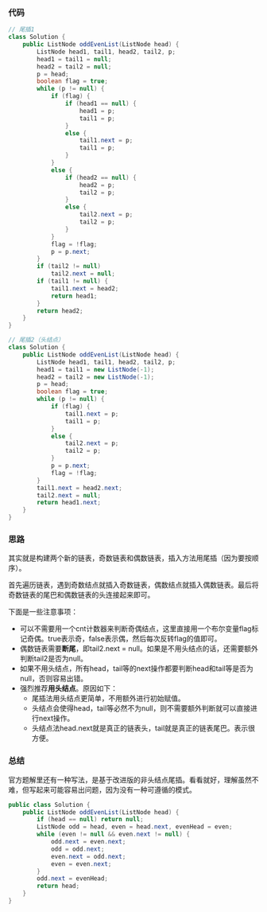 ### 代码

``` java
// 尾插1
class Solution {
    public ListNode oddEvenList(ListNode head) {
        ListNode head1, tail1, head2, tail2, p;
        head1 = tail1 = null;
        head2 = tail2 = null;
        p = head;
        boolean flag = true;
        while (p != null) {
            if (flag) {
                if (head1 == null) {
                    head1 = p;
                    tail1 = p;
                }
                else {
                    tail1.next = p;
                    tail1 = p;
                }
            }
            else {
                if (head2 == null) {
                    head2 = p;
                    tail2 = p;
                }
                else {
                    tail2.next = p;
                    tail2 = p;
                }
            }
            flag = !flag;
            p = p.next;
        }
        if (tail2 != null)
            tail2.next = null;
        if (tail1 != null) {
            tail1.next = head2;
            return head1;
        }
        return head2;
    }
}

// 尾插2（头结点）
class Solution {
    public ListNode oddEvenList(ListNode head) {
        ListNode head1, tail1, head2, tail2, p;
        head1 = tail1 = new ListNode(-1);
        head2 = tail2 = new ListNode(-1);
        p = head;
        boolean flag = true;
        while (p != null) {
            if (flag) {
                tail1.next = p;
                tail1 = p;
            }
            else {
                tail2.next = p;
                tail2 = p;
            }
            p = p.next;
            flag = !flag;
        }
        tail1.next = head2.next;
        tail2.next = null;
        return head1.next;
    }
}
```



### 思路

其实就是构建两个新的链表，奇数链表和偶数链表，插入方法用尾插（因为要按顺序）。

首先遍历链表，遇到奇数结点就插入奇数链表，偶数结点就插入偶数链表。最后将奇数链表的尾巴和偶数链表的头连接起来即可。

下面是一些注意事项：

* 可以不需要用一个cnt计数器来判断奇偶结点，这里直接用一个布尔变量flag标记奇偶。true表示奇，false表示偶，然后每次反转flag的值即可。
* 偶数链表需要**断尾**，即tail2.next = null。如果是不用头结点的话，还需要额外判断tail2是否为null。
* 如果不用头结点，所有head，tail等的next操作都要判断head和tail等是否为null，否则容易出错。
* 强烈推荐**用头结点**。原因如下：
  * 尾插法用头结点更简单，不用额外进行初始赋值。
  * 头结点会使得head，tail等必然不为null，则不需要额外判断就可以直接进行next操作。
  * 头结点法head.next就是真正的链表头，tail就是真正的链表尾巴。表示很方便。



### 总结

官方题解里还有一种写法，是基于改进版的非头结点尾插。看看就好，理解虽然不难，但写起来可能容易出问题，因为没有一种可遵循的模式。

``` java
public class Solution {
    public ListNode oddEvenList(ListNode head) {
        if (head == null) return null;
        ListNode odd = head, even = head.next, evenHead = even;
        while (even != null && even.next != null) {
            odd.next = even.next;
            odd = odd.next;
            even.next = odd.next;
            even = even.next;
        }
        odd.next = evenHead;
        return head;
    }
}
```

